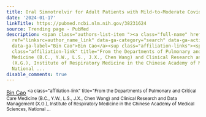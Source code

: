 ```yaml
---
title: Oral Simnotrelvir for Adult Patients with Mild-to-Moderate Covid-19.
date: '2024-01-17'
linkTitle: https://pubmed.ncbi.nlm.nih.gov/38231624
source: Trending page - PubMed
description: <span class="authors-list-item "><a class="full-name" href="https://pubmed.ncbi.nlm.nih.gov/?term=Cao+B&amp;cauthor_id=38231624"
  ref="linksrc=author_name_link" data-ga-category="search" data-ga-action="author_link"
  data-ga-label="Bin Cao">Bin Cao</a><sup class="affiliation-links"><span class="author-sup-separator">&nbsp;</span><a
  class="affiliation-link" title="From the Departments of Pulmonary and Critical Care
  Medicine (B.C., Y.W., L.S., J.X., Chen Wang) and Clinical Research and Data Management
  (X.G.), Institute of Respiratory Medicine in the Chinese Academy of Medical Sciences,
  National ...
disable_comments: true
---
```

<span class="authors-list-item "><a class="full-name" href="https://pubmed.ncbi.nlm.nih.gov/?term=Cao+B&amp;cauthor_id=38231624" ref="linksrc=author_name_link" data-ga-category="search" data-ga-action="author_link" data-ga-label="Bin Cao">Bin Cao</a><sup class="affiliation-links"><span class="author-sup-separator">&nbsp;</span><a class="affiliation-link" title="From the Departments of Pulmonary and Critical Care Medicine (B.C., Y.W., L.S., J.X., Chen Wang) and Clinical Research and Data Management (X.G.), Institute of Respiratory Medicine in the Chinese Academy of Medical Sciences, National ...